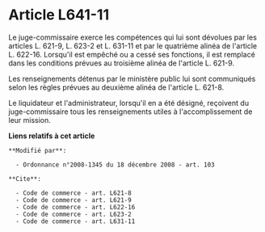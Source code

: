 # Article L641-11

Le juge-commissaire exerce les compétences qui lui sont dévolues par les articles L. 621-9, L. 623-2 et L. 631-11 et par le
quatrième alinéa de l'article L. 622-16. Lorsqu'il est empêché ou a cessé ses fonctions, il est remplacé dans les conditions
prévues au troisième alinéa de l'article L. 621-9. 

Les renseignements détenus par le ministère public lui sont communiqués selon les règles prévues au deuxième alinéa de
l'article L. 621-8. 

Le liquidateur et l'administrateur, lorsqu'il en a été désigné, reçoivent du juge-commissaire tous les renseignements utiles
à l'accomplissement de leur mission.

**Liens relatifs à cet article**

	**Modifié par**:

	  - Ordonnance n°2008-1345 du 18 décembre 2008 - art. 103

	**Cite**:

	  - Code de commerce - art. L621-8
	  - Code de commerce - art. L621-9
	  - Code de commerce - art. L622-16
	  - Code de commerce - art. L623-2
	  - Code de commerce - art. L631-11
